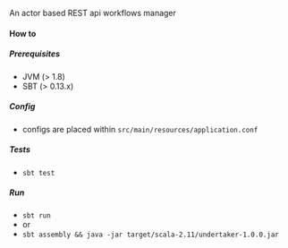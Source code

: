 An actor based REST api workflows manager

#### How to

##### Prerequisites

- JVM (> 1.8)
- SBT (> 0.13.x)

##### Config

- configs are placed within `src/main/resources/application.conf`

##### Tests

- `sbt test`

##### Run

- `sbt run`
- or
- `sbt assembly && java -jar target/scala-2.11/undertaker-1.0.0.jar`
